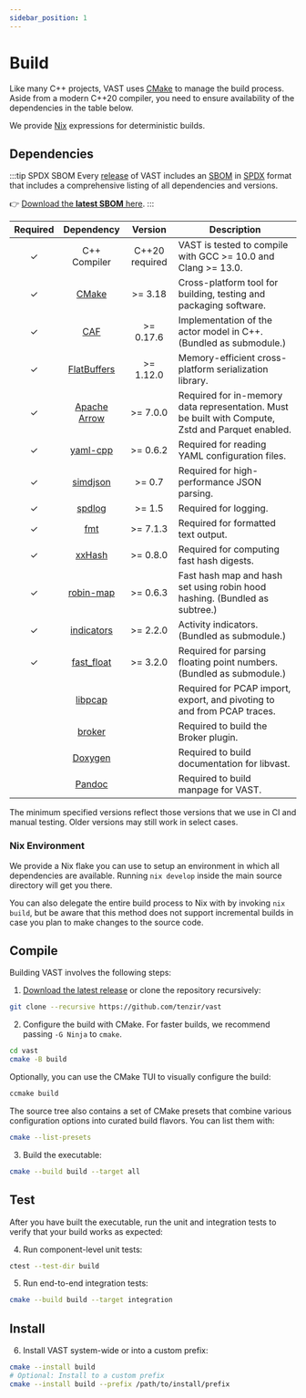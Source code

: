 ```yaml
---
sidebar_position: 1
---
```


# Build

Like many C++ projects, VAST uses [CMake](https://cmake.org) to manage the build
process. Aside from a modern C++20 compiler, you need to ensure availability of
the dependencies in the table below.

We provide [Nix](#nix) expressions for deterministic builds.

## Dependencies

:::tip SPDX SBOM
Every [release](https://github.com/tenzir/vast/releases) of VAST includes an
[SBOM](https://en.wikipedia.org/wiki/Software_bill_of_materials) in
[SPDX](https://spdx.dev) format that includes a comprehensive listing of all
dependencies and versions.

👉 [Download the **latest SBOM** here][latest-sbom].
:::

[latest-sbom]: https://github.com/tenzir/vast/releases/latest/download/VAST.spdx

|Required|Dependency|Version|Description|
|:-:|:-:|:-:|-|
|✓|C++ Compiler|C++20 required|VAST is tested to compile with GCC >= 10.0 and Clang >= 13.0.|
|✓|[CMake](https://cmake.org)|>= 3.18|Cross-platform tool for building, testing and packaging software.|
|✓|[CAF](https://github.com/actor-framework/actor-framework)|>= 0.17.6|Implementation of the actor model in C++. (Bundled as submodule.)|
|✓|[FlatBuffers](https://google.github.io/flatbuffers/)|>= 1.12.0|Memory-efficient cross-platform serialization library.|
|✓|[Apache Arrow](https://arrow.apache.org)|>= 7.0.0|Required for in-memory data representation. Must be built with Compute, Zstd and Parquet enabled.|
|✓|[yaml-cpp](https://github.com/jbeder/yaml-cpp)|>= 0.6.2|Required for reading YAML configuration files.|
|✓|[simdjson](https://github.com/simdjson/simdjson)|>= 0.7|Required for high-performance JSON parsing.|
|✓|[spdlog](https://github.com/gabime/spdlog)|>= 1.5|Required for logging.|
|✓|[fmt](https://fmt.dev)|>= 7.1.3|Required for formatted text output.|
|✓|[xxHash](https://github.com/Cyan4973/xxHash)|>= 0.8.0|Required for computing fast hash digests.|
|✓|[robin-map](https://github.com/Tessil/robin-map)|>= 0.6.3|Fast hash map and hash set using robin hood hashing. (Bundled as subtree.)|
|✓|[indicators](https://github.com/p-ranav/indicators)|>= 2.2.0|Activity indicators. (Bundled as submodule.)|
|✓|[fast_float](https://github.com/FastFloat/fast_float)|>= 3.2.0|Required for parsing floating point numbers. (Bundled as submodule.)|
||[libpcap](https://www.tcpdump.org)||Required for PCAP import, export, and pivoting to and from PCAP traces.|
||[broker](https://github.com/zeek/broker)||Required to build the Broker plugin.|
||[Doxygen](http://www.doxygen.org)||Required to build documentation for libvast.|
||[Pandoc](https://github.com/jgm/pandoc)||Required to build manpage for VAST.|

The minimum specified versions reflect those versions that we use in CI and
manual testing. Older versions may still work in select cases.

### Nix Environment

We provide a Nix flake you can use to setup an environment in which all
dependencies are available. Running `nix develop` inside the main source
directory will get you there.

You can also delegate the entire build process to Nix with by invoking
`nix build`, but be aware that this method does not support incremental
builds in case you plan to make changes to the source code.

## Compile

Building VAST involves the following steps:

1. [Download the latest release](https://github.com/tenzir/vast/releases/latest)
   or clone the repository recursively:
  ```bash
  git clone --recursive https://github.com/tenzir/vast
  ```

2. Configure the build with CMake. For faster builds, we recommend passing
  `-G Ninja` to `cmake`.
  ```bash
  cd vast
  cmake -B build
  ```

  Optionally, you can use the CMake TUI to visually configure the build:
  ```bash
  ccmake build
  ```

  The source tree also contains a set of CMake presets that combine various
  configuration options into curated build flavors. You can list them with:
  ```bash
  cmake --list-presets
  ```

3. Build the executable:
  ```bash
  cmake --build build --target all
  ```

## Test

After you have built the executable, run the unit and integration tests to
verify that your build works as expected:

4. Run component-level unit tests:
  ```bash
  ctest --test-dir build
  ```

5. Run end-to-end integration tests:
  ```bash
  cmake --build build --target integration
  ```
## Install

6. Install VAST system-wide or into a custom prefix:
  ```bash
  cmake --install build
  # Optional: Install to a custom prefix
  cmake --install build --prefix /path/to/install/prefix
  ```
